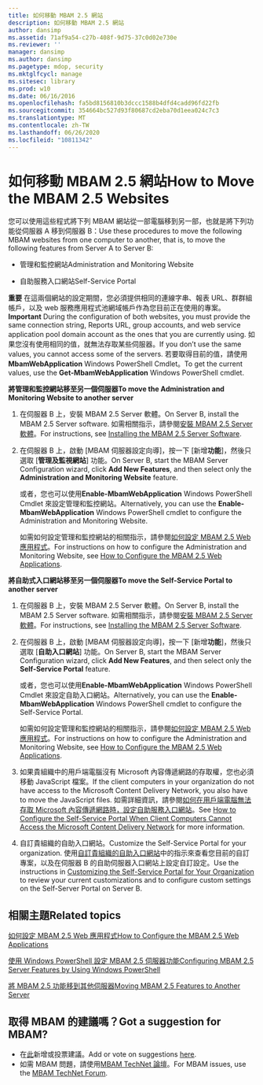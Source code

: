 ```yaml
---
title: 如何移動 MBAM 2.5 網站
description: 如何移動 MBAM 2.5 網站
author: dansimp
ms.assetid: 71af9a54-c27b-408f-9d75-37c0d02e730e
ms.reviewer: ''
manager: dansimp
ms.author: dansimp
ms.pagetype: mdop, security
ms.mktglfcycl: manage
ms.sitesec: library
ms.prod: w10
ms.date: 06/16/2016
ms.openlocfilehash: fa5bd8156810b3dccc1588b4dfd4cadd96fd22fb
ms.sourcegitcommit: 354664bc527d93f80687cd2eba70d1eea024c7c3
ms.translationtype: MT
ms.contentlocale: zh-TW
ms.lasthandoff: 06/26/2020
ms.locfileid: "10811342"
---
```

# <span data-ttu-id="6d9d5-103">如何移動 MBAM 2.5 網站</span><span class="sxs-lookup"><span data-stu-id="6d9d5-103">How to Move the MBAM 2.5 Websites</span></span>


<span data-ttu-id="6d9d5-104">您可以使用這些程式將下列 MBAM 網站從一部電腦移到另一部，也就是將下列功能從伺服器 A 移到伺服器 B：</span><span class="sxs-lookup"><span data-stu-id="6d9d5-104">Use these procedures to move the following MBAM websites from one computer to another, that is, to move the following features from Server A to Server B:</span></span>

-   <span data-ttu-id="6d9d5-105">管理和監控網站</span><span class="sxs-lookup"><span data-stu-id="6d9d5-105">Administration and Monitoring Website</span></span>

-   <span data-ttu-id="6d9d5-106">自助服務入口網站</span><span class="sxs-lookup"><span data-stu-id="6d9d5-106">Self-Service Portal</span></span>

<span data-ttu-id="6d9d5-107">**重要** 在這兩個網站的設定期間，您必須提供相同的連線字串、報表 URL、群群組帳戶，以及 web 服務應用程式池網域帳戶作為您目前正在使用的專案。</span><span class="sxs-lookup"><span data-stu-id="6d9d5-107">**Important** During the configuration of both websites, you must provide the same connection string, Reports URL, group accounts, and web service application pool domain account as the ones that you are currently using.</span></span> <span data-ttu-id="6d9d5-108">如果您沒有使用相同的值，就無法存取某些伺服器。</span><span class="sxs-lookup"><span data-stu-id="6d9d5-108">If you don’t use the same values, you cannot access some of the servers.</span></span> <span data-ttu-id="6d9d5-109">若要取得目前的值，請使用**MbamWebApplication** Windows PowerShell Cmdlet。</span><span class="sxs-lookup"><span data-stu-id="6d9d5-109">To get the current values, use the **Get-MbamWebApplication** Windows PowerShell cmdlet.</span></span>

 

**<span data-ttu-id="6d9d5-110">將管理和監控網站移至另一個伺服器</span><span class="sxs-lookup"><span data-stu-id="6d9d5-110">To move the Administration and Monitoring Website to another server</span></span>**

1.  <span data-ttu-id="6d9d5-111">在伺服器 B 上，安裝 MBAM 2.5 Server 軟體。</span><span class="sxs-lookup"><span data-stu-id="6d9d5-111">On Server B, install the MBAM 2.5 Server software.</span></span> <span data-ttu-id="6d9d5-112">如需相關指示，請參閱[安裝 MBAM 2.5 Server 軟體](installing-the-mbam-25-server-software.md)。</span><span class="sxs-lookup"><span data-stu-id="6d9d5-112">For instructions, see [Installing the MBAM 2.5 Server Software](installing-the-mbam-25-server-software.md).</span></span>

2.  <span data-ttu-id="6d9d5-113">在伺服器 B 上，啟動 [MBAM 伺服器設定向導]，按一下 [新增**功能**]，然後只選取 [**管理及監視網站**] 功能。</span><span class="sxs-lookup"><span data-stu-id="6d9d5-113">On Server B, start the MBAM Server Configuration wizard, click **Add New Features**, and then select only the **Administration and Monitoring Website** feature.</span></span>

    <span data-ttu-id="6d9d5-114">或者，您也可以使用**Enable-MbamWebApplication** Windows PowerShell Cmdlet 來設定管理和監控網站。</span><span class="sxs-lookup"><span data-stu-id="6d9d5-114">Alternatively, you can use the **Enable-MbamWebApplication** Windows PowerShell cmdlet to configure the Administration and Monitoring Website.</span></span>

    <span data-ttu-id="6d9d5-115">如需如何設定管理和監控網站的相關指示，請參閱[如何設定 MBAM 2.5 Web 應用程式](how-to-configure-the-mbam-25-web-applications.md)。</span><span class="sxs-lookup"><span data-stu-id="6d9d5-115">For instructions on how to configure the Administration and Monitoring Website, see [How to Configure the MBAM 2.5 Web Applications](how-to-configure-the-mbam-25-web-applications.md).</span></span>

**<span data-ttu-id="6d9d5-116">將自助式入口網站移至另一個伺服器</span><span class="sxs-lookup"><span data-stu-id="6d9d5-116">To move the Self-Service Portal to another server</span></span>**

1.  <span data-ttu-id="6d9d5-117">在伺服器 B 上，安裝 MBAM 2.5 Server 軟體。</span><span class="sxs-lookup"><span data-stu-id="6d9d5-117">On Server B, install the MBAM 2.5 Server software.</span></span> <span data-ttu-id="6d9d5-118">如需相關指示，請參閱[安裝 MBAM 2.5 Server 軟體](installing-the-mbam-25-server-software.md)。</span><span class="sxs-lookup"><span data-stu-id="6d9d5-118">For instructions, see [Installing the MBAM 2.5 Server Software](installing-the-mbam-25-server-software.md).</span></span>

2.  <span data-ttu-id="6d9d5-119">在伺服器 B 上，啟動 [MBAM 伺服器設定向導]，按一下 [新增**功能**]，然後只選取 [**自助入口網站**] 功能。</span><span class="sxs-lookup"><span data-stu-id="6d9d5-119">On Server B, start the MBAM Server Configuration wizard, click **Add New Features**, and then select only the **Self-Service Portal** feature.</span></span>

    <span data-ttu-id="6d9d5-120">或者，您也可以使用**Enable-MbamWebApplication** Windows PowerShell Cmdlet 來設定自助入口網站。</span><span class="sxs-lookup"><span data-stu-id="6d9d5-120">Alternatively, you can use the **Enable-MbamWebApplication** Windows PowerShell cmdlet to configure the Self-Service Portal.</span></span>

    <span data-ttu-id="6d9d5-121">如需如何設定管理和監控網站的相關指示，請參閱[如何設定 MBAM 2.5 Web 應用程式](how-to-configure-the-mbam-25-web-applications.md)。</span><span class="sxs-lookup"><span data-stu-id="6d9d5-121">For instructions on how to configure the Administration and Monitoring Website, see [How to Configure the MBAM 2.5 Web Applications](how-to-configure-the-mbam-25-web-applications.md).</span></span>

3.  <span data-ttu-id="6d9d5-122">如果貴組織中的用戶端電腦沒有 Microsoft 內容傳遞網路的存取權，您也必須移動 JavaScript 檔案。</span><span class="sxs-lookup"><span data-stu-id="6d9d5-122">If the client computers in your organization do not have access to the Microsoft Content Delivery Network, you also have to move the JavaScript files.</span></span> <span data-ttu-id="6d9d5-123">如需詳細資訊，請參閱[如何在用戶端電腦無法存取 Microsoft 內容傳遞網路時，設定自助服務入口網站](how-to-configure-the-self-service-portal-when-client-computers-cannot-access-the-microsoft-content-delivery-network.md)。</span><span class="sxs-lookup"><span data-stu-id="6d9d5-123">See [How to Configure the Self-Service Portal When Client Computers Cannot Access the Microsoft Content Delivery Network](how-to-configure-the-self-service-portal-when-client-computers-cannot-access-the-microsoft-content-delivery-network.md) for more information.</span></span>

4.  <span data-ttu-id="6d9d5-124">自訂貴組織的自助入口網站。</span><span class="sxs-lookup"><span data-stu-id="6d9d5-124">Customize the Self-Service Portal for your organization.</span></span> <span data-ttu-id="6d9d5-125">使用[自訂貴組織的自助入口網站](customizing-the-self-service-portal-for-your-organization.md)中的指示來查看您目前的自訂專案，以及在伺服器 B 的自助伺服器入口網站上設定自訂設定。</span><span class="sxs-lookup"><span data-stu-id="6d9d5-125">Use the instructions in [Customizing the Self-Service Portal for Your Organization](customizing-the-self-service-portal-for-your-organization.md) to review your current customizations and to configure custom settings on the Self-Server Portal on Server B.</span></span>



## <span data-ttu-id="6d9d5-126">相關主題</span><span class="sxs-lookup"><span data-stu-id="6d9d5-126">Related topics</span></span>


[<span data-ttu-id="6d9d5-127">如何設定 MBAM 2.5 Web 應用程式</span><span class="sxs-lookup"><span data-stu-id="6d9d5-127">How to Configure the MBAM 2.5 Web Applications</span></span>](how-to-configure-the-mbam-25-web-applications.md)

[<span data-ttu-id="6d9d5-128">使用 Windows PowerShell 設定 MBAM 2.5 伺服器功能</span><span class="sxs-lookup"><span data-stu-id="6d9d5-128">Configuring MBAM 2.5 Server Features by Using Windows PowerShell</span></span>](configuring-mbam-25-server-features-by-using-windows-powershell.md)

[<span data-ttu-id="6d9d5-129">將 MBAM 2.5 功能移到其他伺服器</span><span class="sxs-lookup"><span data-stu-id="6d9d5-129">Moving MBAM 2.5 Features to Another Server</span></span>](moving-mbam-25-features-to-another-server.md)

 

## <span data-ttu-id="6d9d5-130">取得 MBAM 的建議嗎？</span><span class="sxs-lookup"><span data-stu-id="6d9d5-130">Got a suggestion for MBAM?</span></span>
- <span data-ttu-id="6d9d5-131">在[此](http://mbam.uservoice.com/forums/268571-microsoft-bitlocker-administration-and-monitoring)新增或投票建議。</span><span class="sxs-lookup"><span data-stu-id="6d9d5-131">Add or vote on suggestions [here](http://mbam.uservoice.com/forums/268571-microsoft-bitlocker-administration-and-monitoring).</span></span> 
- <span data-ttu-id="6d9d5-132">如需 MBAM 問題，請使用[MBAM TechNet 論壇](https://social.technet.microsoft.com/Forums/home?forum=mdopmbam)。</span><span class="sxs-lookup"><span data-stu-id="6d9d5-132">For MBAM issues, use the [MBAM TechNet Forum](https://social.technet.microsoft.com/Forums/home?forum=mdopmbam).</span></span> 





